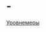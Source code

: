 # -
[Уровнемеры](https://rusautomation.ru/datchiki_urovnya/urovnemery-zhidkosti?roistat_pos=&roistat=google14_g_46755285350_267424147087_%2B%D1%83%D1%80%D0%BE%D0%B2%D0%BD%D0%B5%D0%BC%D0%B5%D1%80%D1%8B%20%2B%D0%B4%D0%BB%D1%8F%20%2B%D0%BD%D0%B5%D1%84%D1%82%D0%B5%D0%BF%D1%80%D0%BE%D0%B4%D1%83%D0%BA%D1%82%D0%BE%D0%B2&roistat_referrer=&gclid=Cj0KCQjwhr2FBhDbARIsACjwLo0AA2GD1qCk_y6ll6d_9WjKpVMLWr2HqNqjk-m-Jo6zICPDPQ0ivycaArLXEALw_wcB)
